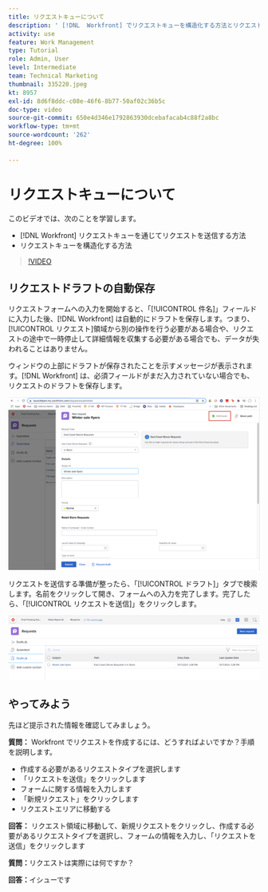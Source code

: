```yaml
---
title: リクエストキューについて
description: ' [!DNL  Workfront] でリクエストキューを構造化する方法とリクエストを送信する方法について説明します。'
activity: use
feature: Work Management
type: Tutorial
role: Admin, User
level: Intermediate
team: Technical Marketing
thumbnail: 335220.jpeg
kt: 8957
exl-id: 8d6f8ddc-c08e-46f6-8b77-50af02c36b5c
doc-type: video
source-git-commit: 650e4d346e1792863930dcebafacab4c88f2a8bc
workflow-type: tm+mt
source-wordcount: '262'
ht-degree: 100%

---
```


# リクエストキューについて

このビデオでは、次のことを学習します。

* [!DNL  Workfront] リクエストキューを通じてリクエストを送信する方法
* リクエストキューを構造化する方法

>[!VIDEO](https://video.tv.adobe.com/v/335220/?quality=12&learn=on)

## リクエストドラフトの自動保存

リクエストフォームへの入力を開始すると、「[!UICONTROL 件名]」フィールドに入力した後、[!DNL Workfront] は自動的にドラフトを保存します。つまり、[!UICONTROL リクエスト]領域から別の操作を行う必要がある場合や、リクエストの途中で一時停止して詳細情報を収集する必要がある場合でも、データが失われることはありません。

ウィンドウの上部にドラフトが保存されたことを示すメッセージが表示されます。[!DNL Workfront] は、必須フィールドがまだ入力されていない場合でも、リクエストのドラフトを保存します。

![リクエストドラフトの作成の画像](assets/queue-mgt-make-a-request-draft-1.png)

リクエストを送信する準備が整ったら、「[!UICONTROL ドラフト]」タブで検索します。名前をクリックして開き、フォームへの入力を完了します。完了したら、「[!UICONTROL リクエストを送信]」をクリックします。

![リクエストドラフトの呼び出しの画像](assets/queue-mgt-make-a-request-draft-2.png)

## やってみよう

先ほど提示された情報を確認してみましょう。

**質問：** Workfront でリクエストを作成するには、どうすればよいですか？手順を説明します。

* 作成する必要があるリクエストタイプを選択します
* 「リクエストを送信」をクリックします
* フォームに関する情報を入力します
* 「新規リクエスト」をクリックします
* リクエストエリアに移動する


**回答：** リクエスト領域に移動して、新規リクエストをクリックし、作成する必要があるリクエストタイプを選択し、フォームの情報を入力し、「リクエストを送信」をクリックします

**質問：**&#x200B;リクエストは実際には何ですか？

**回答：**&#x200B;イシューです

<!---
You can also access request drafts from the [!UICONTROL Select a Request Type] menu at the top of the window. Select an option from the [!UICONTROL Recent Drafts] section, or start a new request by picking a queue from the [!UICONTROL New Requests] section. Fill everything out like normal, then submit the request.

<!---
image
--->

<!---
Let's take a minute to review the information you were just presented.

How do you make a request in Workfront? List the steps in order.
Choose the request type you need to make
Click Submit request
Fill out the information on the form
Click "New Request"
Navigate to the request area

Answer: Navigate to the request area>Click New Request>Choose the request type you need to make>Fill out the information on the form>Click Submit request

A request is really an......

Answer: Issue
--->
